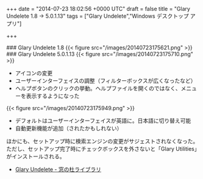 
+++
date = "2014-07-23 18:02:56 +0000 UTC"
draft = false
title = "Glary Undelete 1.8 → 5.0.1.13"
tags = ["Glary Undelete","Windows デスクトップ アプリ"]

+++
<div class="section">
    ### Glary Undelete 1.8
    {{< figure src="/images/20140723175621.png"  >}}<br/>


</div>
<div class="section">
    ### Glary Undelete 5.0.1.13
    {{< figure src="/images/20140723175710.png"  >}}<br/>


<ul>
<li>アイコンの変更</li>
<li>ユーザーインターフェイスの調整（フィルターボックスが広くなったなど）</li>
<li>ヘルプボタンのクリックの挙動。ヘルプファイルを開くのではなく、メニューを表示するようになった</li>
</ul>{{< figure src="/images/20140723175949.png"  >}}<br/>


<ul>
<li>デフォルトはユーザーインターフェイスが英語に。日本語に切り替え可能</li>
<li>自動更新機能が追加（されたかもしれない）</li>
</ul>ほかにも、セットアップ時に検索エンジンの変更がサジェストされなくなった。ただし、セットアップ完了時にチェックボックスを外さないと「Glary Utilities」がインストールされる。

<ul>
<li><a href="http://www.forest.impress.co.jp/library/software/glaryundel/">Glary Undelete - 窓の杜ライブラリ</a></li>
</ul>
</div>

